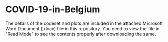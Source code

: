 # COVID-19-in-Belgium
The details of the codeset and plots are included in the attached Microsoft Word Document (.docx) file in this repository. 
You need to view the file in "Read Mode" to see the contents properly after downloading the same.
